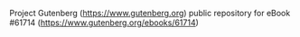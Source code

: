 Project Gutenberg (https://www.gutenberg.org) public repository for eBook #61714 (https://www.gutenberg.org/ebooks/61714)
